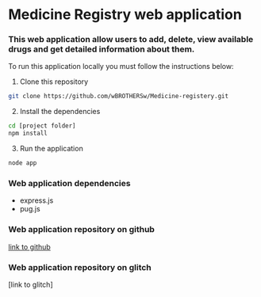 # Medicine Registry web application

### This web application allow users to add, delete, view available drugs and get detailed information about them.

To run this application locally you must follow the instructions below:

1. Clone this repository
```bash
git clone https://github.com/wBROTHERSw/Medicine-registery.git
```

2. Install the dependencies
```bash
cd [project folder]
npm install
```

3. Run the application
```bash
node app
```

### Web application dependencies
- express.js
- pug.js

### Web application repository on github
[link to github](https://github.com/wBROTHERSw/Medicine-registery.git)

### Web application repository on glitch
[link to glitch]